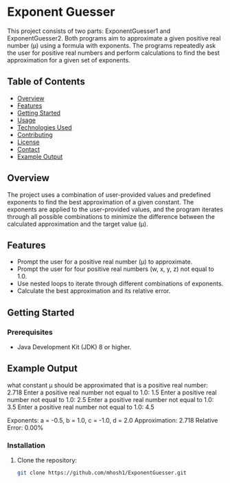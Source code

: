 # Exponent Guesser

This project consists of two parts: ExponentGuesser1 and ExponentGuesser2. Both programs aim to approximate a given positive real number (μ) using a formula with exponents. The programs repeatedly ask the user for positive real numbers and perform calculations to find the best approximation for a given set of exponents.

## Table of Contents

- [Overview](#overview)
- [Features](#features)
- [Getting Started](#getting-started)
- [Usage](#usage)
- [Technologies Used](#technologies-used)
- [Contributing](#contributing)
- [License](#license)
- [Contact](#contact)
- [Example Output](#example-output)

## Overview

The project uses a combination of user-provided values and predefined exponents to find the best approximation of a given constant. The exponents are applied to the user-provided values, and the program iterates through all possible combinations to minimize the difference between the calculated approximation and the target value (μ).

## Features

- Prompt the user for a positive real number (μ) to approximate.
- Prompt the user for four positive real numbers (w, x, y, z) not equal to 1.0.
- Use nested loops to iterate through different combinations of exponents.
- Calculate the best approximation and its relative error.

## Getting Started

### Prerequisites

- Java Development Kit (JDK) 8 or higher.

## Example Output
what constant μ should be approximated that is a positive real number: 2.718
Enter a positive real number not equal to 1.0: 1.5
Enter a positive real number not equal to 1.0: 2.5
Enter a positive real number not equal to 1.0: 3.5
Enter a positive real number not equal to 1.0: 4.5

Exponents: a = -0.5, b = 1.0, c = -1.0, d = 2.0
Approximation: 2.718
Relative Error: 0.00%

### Installation

1. Clone the repository:
   ```bash
   git clone https://github.com/mhosh1/ExponentGuesser.git
